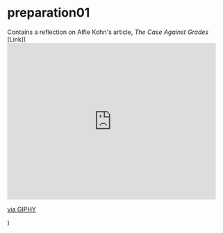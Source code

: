 # preparation01
Contains a reflection on Alfie Kohn's article, *The Case Against Grades*
[Link](<iframe src="https://giphy.com/embed/3oKIPwoeGErMmaI43S" width="480" height="361" frameBorder="0" class="giphy-embed" allowFullScreen></iframe><p><a href="https://giphy.com/gifs/culture--run-3oKIPwoeGErMmaI43S">via GIPHY</a></p>)
